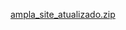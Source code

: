 [ampla_site_atualizado.zip](https://github.com/user-attachments/files/20048046/ampla_site_atualizado.zip)
